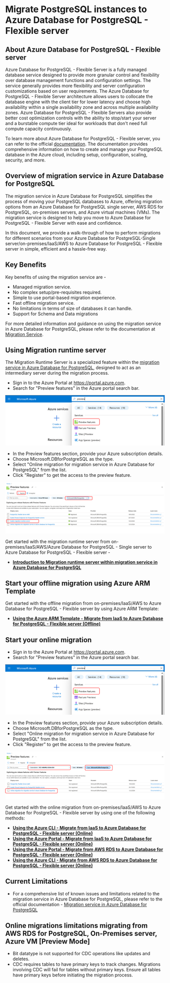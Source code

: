 # Migrate PostgreSQL instances to Azure Database for PostgreSQL - Flexible server

## About Azure Database for PostgreSQL - Flexible server

Azure Database for PostgreSQL - Flexible Server is a fully managed database service designed to provide more granular control and flexibility over database management functions and configuration settings. The service generally provides more flexibility and server configuration customizations based on user requirements. The Azure Database for PostgreSQL - Flexible Server architecture allows users to collocate the database engine with the client tier for lower latency and choose high availability within a single availability zone and across multiple availability zones. Azure Database for PostgreSQL - Flexible Servers also provide better cost optimization controls with the ability to stop/start your server and a burstable compute tier ideal for workloads that don't need full compute capacity continuously.

To learn more about Azure Database for PostgreSQL - Flexible server, you can refer to the official [documentation](https://learn.microsoft.com/en-us/azure/postgresql/flexible-server/overview). The documentation provides comprehensive information on how to create and manage your PostgreSQL database in the Azure cloud, including setup, configuration, scaling, security, and more.

## Overview of migration service in Azure Database for PostgreSQL

The migration service in Azure Database for PostgreSQL simplifies the process of moving your PostgreSQL databases to Azure, offering migration options from an Azure Database for PostgreSQL single server, AWS RDS for PostgreSQL, on-premises servers, and Azure virtual machines (VMs). The migration service is designed to help you move to Azure Database for PostgreSQL - Flexible Server with ease and confidence.

In this document, we provide a walk-through of how to perform migrations for different scenarios from your Azure Database for PostgreSQL-Single server/on-premises/IaaS/AWS to Azure Database for PostgreSQL - Flexible server in simple, efficient and a hassle-free way.

## Key Benefits

Key benefits of using the migration service are -  

* Managed migration service.
* No complex setup/pre-requisites required.
* Simple to use portal-based migration experience.
* Fast offline migration service.
* No limitations in terms of size of databases it can handle.
* Support for Schema and Data migrations

For more detailed information and guidance on using the migration service in Azure Database for PostgreSQL, please refer to the  documentation at [Migration Service](https://learn.microsoft.com/en-us/azure/postgresql/migrate/migration-service/concepts-migration-service-postgresql).

## Using Migration runtime server

The Migration Runtime Server is a specialized feature within the [migration service in Azure Database for PostgreSQL](https://learn.microsoft.com/en-us/azure/postgresql/migrate/migration-service/concepts-migration-service-postgresql), designed to act as an intermediary server during the migration process.

- Sign in to the Azure Portal at https://portal.azure.com.
- Search for "Preview features" in the Azure portal search bar.

![Go to preview features](migration-service-Azure-DB-PostgreSQL/media/readme_images/enable-preview-features.png)

- In the Preview features section, provide your Azure subscription details.
- Choose Microsoft.DBforPostgreSQL as the type.
- Select "Online migration for migration service in Azure Database for PostgreSQL" from the list.
- Click "Register" to get the access to the preview feature.

![Select Preview Feature](migration-service-Azure-DB-PostgreSQL/media/readme_images/enable-runtime-server.png)

Get started with the migration runtime server from on-premises/IaaS/AWS/Azure Database for PostgreSQL - Single server to Azure Database for PostgreSQL - Flexible server -

- [**Introduction to Migration runtime server within migration service in Azure Database for PostgreSQL**](migration-service-Azure-DB-PostgreSQL/Migration-Runtime-Server/overview.md)

## Start your offline migration using Azure ARM Template

Get started with the offline migration from on-premises/IaaS/AWS to Azure Database for PostgreSQL - Flexible server by using Azure ARM Template:

- [**Using the Azure ARM Template - Migrate from IaaS to Azure Database for PostgreSQL - Flexible server (Offline)**](migration-service-Azure-DB-PostgreSQL/Offline-Migrations/IaaS-to-Flexible-offline-migration-using-ARM-Template.md)

## Start your online migration

- Sign in to the Azure Portal at https://portal.azure.com.
- Search for "Preview features" in the Azure portal search bar.

![Go to preview features](migration-service-Azure-DB-PostgreSQL/media/readme_images/enable-preview-features.png)

- In the Preview features section, provide your Azure subscription details.
- Choose Microsoft.DBforPostgreSQL as the type.
- Select "Online migration for migration service in Azure Database for PostgreSQL" from the list.
- Click "Register" to get the access to the preview feature.

![Select Preview Feature](migration-service-Azure-DB-PostgreSQL/media/readme_images/enable-online-migration.png)

Get started with the online migration from on-premises/IaaS/AWS to Azure Database for PostgreSQL - Flexible server by using one of the following methods:

- [**Using the Azure CLI - Migrate from IaaS to Azure Database for PostgreSQL - Flexible server (Online)**](migration-service-Azure-DB-PostgreSQL/Online-Migrations/IaaS-to-Flexible-online-migration-using-cli.md)
- [**Using the Azure Portal - Migrate from IaaS to Azure Database for PostgreSQL - Flexible server (Online)**](migration-service-Azure-DB-PostgreSQL/Online-Migrations/IaaS-to-Flexible-online-migration-using-portal.md)
- [**Using the Azure Portal - Migrate from AWS RDS to Azure Database for PostgreSQL - Flexible server (Online)**](migration-service-Azure-DB-PostgreSQL/Online-Migrations/AWS-RDS-to-Flexible-online-migration-using-portal.md)
- [**Using the Azure CLI - Migrate from AWS RDS to Azure Database for PostgreSQL - Flexible server (Online)**](migration-service-Azure-DB-PostgreSQL/Online-Migrations/AWS-RDS-to-Flexible-online-migration-using-cli.md)

## Current Limitations

- For a comprehensive list of known issues and limitations related to the migration service in Azure Database for PostgreSQL, please refer to the official documentation - [Migration service in Azure Database for PostgreSQL](https://learn.microsoft.com/en-us/azure/postgresql/migrate/migration-service/concepts-known-issues-migration-service)

## Online migrations limitations migrating from AWS RDS for PostgreSQL, On-Premises server, Azure VM [Preview Mode]

- Bit datatype is not supported for CDC operations like updates and deletes.
- CDC requires tables to have primary keys to track changes. Migrations involving CDC will fail for tables without primary keys. Ensure all tables have primary keys before initiating the migration process.
